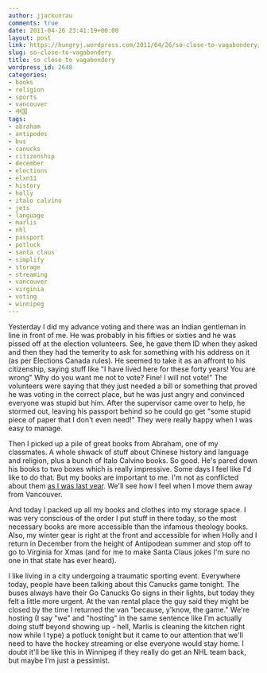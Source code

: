 ```yaml
---
author: jjackunrau
comments: true
date: 2011-04-26 23:41:19+00:00
layout: post
link: https://hungryj.wordpress.com/2011/04/26/so-close-to-vagabondery/
slug: so-close-to-vagabondery
title: so close to vagabondery
wordpress_id: 2648
categories:
- books
- religion
- sports
- vancouver
- 中国
tags:
- abraham
- antipodes
- bus
- canucks
- citizenship
- december
- elections
- elxn11
- history
- holly
- italo calvino
- jets
- language
- marlis
- nhl
- passport
- potluck
- santa claus
- simplify
- storage
- streaming
- vancouver
- virginia
- voting
- winnipeg
---
```


Yesterday I did my advance voting and there was an Indian gentleman in line in front of me. He was probably in his fifties or sixties and he was pissed off at the election volunteers. See, he gave them ID when they asked and then they had the temerity to ask for something with his address on it (as per Elections Canada rules). He seemed to take it as an affront to his citizenship, saying stuff like "I have lived here for these forty years! You are wrong" Why do you want me not to vote? Fine! I will not vote!" The volunteers were saying that they just needed a bill or something that proved he was voting in the correct place, but he was just angry and convinced everyone was stupid but him. After the supervisor came over to help, he stormed out, leaving his passport behind so he could go get "some stupid piece of paper that I don't even need!" They were really happy when I was easy to manage.

Then I picked up a pile of great books from Abraham, one of my classmates. A whole shwack of stuff about Chinese history and language and religion, plus a bunch of Italo Calvino books. So good. He's pared down his books to two boxes which is really impressive. Some days I feel like I'd like to do that. But my books are important to me. I'm not as conflicted about them [as I was last year](http://thedubiousmonk.net/2010/03/06/still-existing-when-the-covers-are-shut/). We'll see how I feel when I move them away from Vancouver.

And today I packed up all my books and clothes into my storage space. I was very conscious of the order I put stuff in there today, so the most necessary books are more accessible than the infamous theology books. Also, my winter gear is right at the front and accessible for when Holly and I return in December from the height of Antipodean summer and stop off to go to Virginia for Xmas (and for me to make Santa Claus jokes I'm sure no one in that state has ever heard).

I like living in a city undergoing a traumatic sporting event. Everywhere today, people have been talking about this Canucks game tonight.  The buses always have their Go Canucks Go signs in their lights, but today they felt a little more urgent. At the van rental place the guy said they might be closed by the time I returned the van "because, y'know, the game." We're hosting (I say "we" and "hosting" in the same sentence like I'm actually doing stuff beyond showing up - hell, Marlis is cleaning the kitchen right now while I type) a potluck tonight but it came to our attention that we'll need to have the hockey streaming or else everyone would stay home. I doubt it'll be like this in Winnipeg if they really do get an NHL team back, but maybe I'm just a pessimist.
